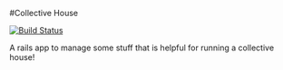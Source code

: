 #Collective House

[![Build Status](https://semaphoreci.com/api/v1/projects/16415690-773a-404c-8e57-c0abc2821117/680004/badge.svg)](https://semaphoreci.com/alice-pote/collectivehouse)

A rails app to manage some stuff that is helpful for running a collective
house!
